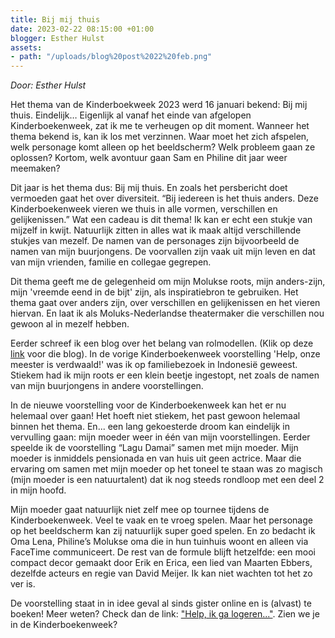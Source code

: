 ```yaml
---
title: Bij mij thuis
date: 2023-02-22 08:15:00 +01:00
blogger: Esther Hulst
assets:
- path: "/uploads/blog%20post%2022%20feb.png"
---
```


*Door: Esther Hulst*

Het thema van de Kinderboekweek 2023 werd 16 januari bekend: Bij mij thuis. Eindelijk…
Eigenlijk al vanaf het einde van afgelopen Kinderboekenweek, zat ik me te verheugen op dit moment. Wanneer het thema bekend is, kan ik los met verzinnen. Waar moet het zich afspelen, welk personage komt alleen op het beeldscherm? Welk probleem gaan ze oplossen? Kortom, welk avontuur gaan Sam en Philine dit jaar weer meemaken? 

Dit jaar is het thema dus: Bij mij thuis. En zoals het persbericht doet vermoeden gaat het over diversiteit. “Bij iedereen is het thuis anders. Deze Kinderboekenweek vieren we thuis in alle vormen, verschillen en gelijkenissen.”  Wat een cadeau is dit thema! Ik kan er echt een stukje van mijzelf in kwijt. Natuurlijk zitten in alles wat ik maak altijd verschillende stukjes van mezelf. De namen van de personages zijn bijvoorbeeld de namen van mijn buurjongens. De voorvallen zijn vaak uit mijn leven en dat van mijn vrienden, familie en collegae gegrepen. 

Dit thema geeft me de gelegenheid om mijn Molukse roots, mijn anders-zijn, mijn 'vreemde eend in de bijt' zijn, als inspiratiebron te gebruiken. Het thema gaat over anders zijn, over verschillen en gelijkenissen en het vieren hiervan. En laat ik als Moluks-Nederlandse theatermaker die verschillen nou gewoon al in mezelf hebben.

Eerder schreef ik een blog over het belang van rolmodellen. (Klik op deze [link](https://www.opde1sterij.nl/l/blog/9-11-2022-representatie/) voor die blog). In de vorige Kinderboekenweek voorstelling 'Help, onze meester is verdwaald!' was ik op familiebezoek in Indonesië geweest. Stiekem had ik mijn roots er een klein beetje ingestopt, net zoals de namen van mijn buurjongens in andere voorstellingen.

In de nieuwe voorstelling voor de Kinderboekenweek kan het er nu helemaal over gaan! Het hoeft niet stiekem, het past gewoon helemaal binnen het thema. En... een lang gekoesterde droom kan eindelijk in vervulling gaan: mijn moeder weer in één van mijn voorstellingen. Eerder speelde ik de voorstelling “Lagu Damai” samen met mijn moeder. Mijn moeder is inmiddels pensionada en van huis uit geen actrice. Maar die ervaring om samen met mijn moeder op het toneel te staan was zo magisch (mijn moeder is een natuurtalent) dat ik nog steeds rondloop met een deel 2 in mijn hoofd. 

Mijn moeder gaat natuurlijk niet zelf mee op tournee tijdens de Kinderboekenweek. Veel te vaak en te vroeg spelen. Maar het personage op het beeldscherm kan zij natuurlijk super goed spelen. En zo bedacht ik Oma Lena, Philine’s Molukse oma die in hun tuinhuis woont en alleen via FaceTime communiceert. De rest van de formule blijft hetzelfde: een mooi compact decor gemaakt door Erik en Erica, een lied van Maarten Ebbers, dezelfde acteurs en regie van David Meijer. Ik kan niet wachten tot het zo ver is.

De voorstelling staat in in idee geval al sinds gister online en is (alvast) te boeken! Meer weten? Check dan de link: ["Help, ik ga logeren..."](https://www.opde1sterij.nl/theatergroep-zwerm/help-ik-ga-logeren/). Zien we je in de Kinderboekenweek?
